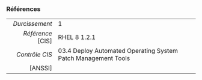 ### Références

|                 |    |
|----------------:|:---|
|   *Durcissement*| 1 |
|*Référence* [CIS]| RHEL 8 1.2.1 |
|   *Contrôle CIS*| 03.4 Deploy Automated Operating System Patch Management Tools |
|          [ANSSI]|  |
